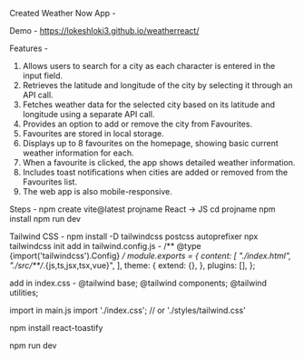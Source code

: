 Created Weather Now App -

Demo - https://lokeshloki3.github.io/weatherreact/

Features -
1) Allows users to search for a city as each character is entered in the input field.
2) Retrieves the latitude and longitude of the city by selecting it through an API call.
3) Fetches weather data for the selected city based on its latitude and longitude using a separate API call.
4) Provides an option to add or remove the city from Favourites.
5) Favourites are stored in local storage.
6) Displays up to 8 favourites on the homepage, showing basic current weather information for each.
7) When a favourite is clicked, the app shows detailed weather information.
8) Includes toast notifications when cities are added or removed from the Favourites list.
9) The web app is also mobile-responsive.

Steps -
npm create vite@latest projname
React -> JS
cd projname
npm install
npm run dev

Tailwind CSS -
npm install -D tailwindcss postcss autoprefixer
npx tailwindcss init
add in tailwind.config.js -
/** @type {import('tailwindcss').Config} */
module.exports = {
  content: [
    "./index.html",
    "./src/**/*.{js,ts,jsx,tsx,vue}",
  ],
  theme: {
    extend: {},
  },
  plugins: [],
};

add in index.css -
@tailwind base;
@tailwind components;
@tailwind utilities;

import in main.js
import './index.css'; // or './styles/tailwind.css'

npm install react-toastify

npm run dev